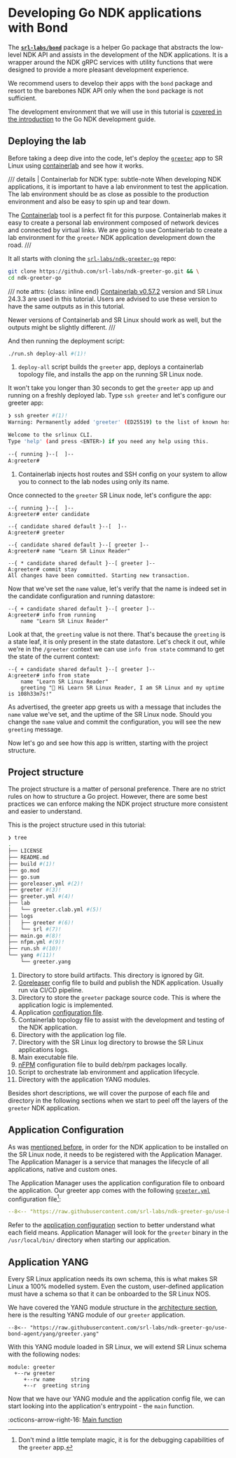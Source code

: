 # Developing Go NDK applications with Bond

The [**`srl-labs/bond`**][bond-repo] package is a helper Go package that abstracts the low-level NDK API and assists in the development of the NDK applications. It is a wrapper around the NDK gRPC services with utility functions that were designed to provide a more pleasant development experience.

We recommend users to develop their apps with the `bond` package and resort to the barebones NDK API only when the `bond` package is not sufficient.

The development environment that we will use in this tutorial is [covered in the introduction](../index.md#development-environment) to the Go NDK development guide.

## Deploying the lab

Before taking a deep dive into the code, let's deploy the [`greeter`][greeter-go-repo] app to SR Linux using [containerlab][clab-home] and see how it works.

/// details | Containerlab for NDK
    type: subtle-note
When developing NDK applications, it is important to have a lab environment to test the application. The lab environment should be as close as possible to the production environment and also be easy to spin up and tear down.

The [Containerlab][clab-home] tool is a perfect fit for this purpose. Containerlab makes it easy to create a personal lab environment composed of network devices and connected by virtual links. We are going to use Containerlab to create a lab environment for the `greeter` NDK application development down the road.
///

It all starts with cloning the [`srl-labs/ndk-greeter-go`][greeter-go-repo] repo:

```bash
git clone https://github.com/srl-labs/ndk-greeter-go.git && \
cd ndk-greeter-go
```

/// note
    attrs: {class: inline end}
[Containerlab v0.57.2](https://containerlab.dev/install) version and SR Linux 24.3.3 are used in this tutorial. Users are advised to use these version to have the same outputs as in this tutorial.

Newer versions of Containerlab and SR Linux should work as well, but the outputs might be slightly different.
///

And then running the deployment script:

```bash
./run.sh deploy-all #(1)!
```

1. `deploy-all` script builds the `greeter` app, deploys a containerlab topology file, and installs the app on the running SR Linux node.

It won't take you longer than 30 seconds to get the `greeter` app up and running on a freshly deployed lab. Type `ssh greeter` and let's configure our greeter app:

```bash
❯ ssh greeter #(1)!
Warning: Permanently added 'greeter' (ED25519) to the list of known hosts.

Welcome to the srlinux CLI.
Type 'help' (and press <ENTER>) if you need any help using this.

--{ running }--[  ]--
A:greeter#
```

1. Containerlab injects host routes and SSH config on your system to allow you to connect to the lab nodes using only its name.

Once connected to the `greeter` SR Linux node, let's configure the app:

```srl
--{ running }--[  ]--
A:greeter# enter candidate

--{ candidate shared default }--[  ]--
A:greeter# greeter

--{ candidate shared default }--[ greeter ]--
A:greeter# name "Learn SR Linux Reader"

--{ * candidate shared default }--[ greeter ]--
A:greeter# commit stay
All changes have been committed. Starting new transaction.
```

Now that we've set the `name` value, let's verify that the name is indeed set in the candidate configuration and running datastore:

```srl
--{ + candidate shared default }--[ greeter ]--
A:greeter# info from running
    name "Learn SR Linux Reader"
```

Look at that, the `greeting` value is not there. That's because the `greeting` is a state leaf, it is only present in the state datastore. Let's check it out, while we're in the `/greeter` context we can use `info from state` command to get the state of the current context:

```srl
--{ + candidate shared default }--[ greeter ]--
A:greeter# info from state
    name "Learn SR Linux Reader"
    greeting "👋 Hi Learn SR Linux Reader, I am SR Linux and my uptime is 108h33m7s!"
```

As advertised, the greeter app greets us with a message that includes the `name` value we've set, and the uptime of the SR Linux node. Should you change the `name` value and commit the configuration, you will see the new `greeting` message.

Now let's go and see how this app is written, starting with the project structure.

## Project structure

The project structure is a matter of personal preference. There are no strict rules on how to structure a Go project. However, there are some best practices we can enforce making the NDK project structure more consistent and easier to understand.

This is the project structure used in this tutorial:

```bash
❯ tree
.
├── LICENSE
├── README.md
├── build #(1)!
├── go.mod
├── go.sum
├── goreleaser.yml #(2)!
├── greeter #(3)!
├── greeter.yml #(4)!
├── lab
│   └── greeter.clab.yml #(5)!
├── logs
│   ├── greeter #(6)!
│   └── srl #(7)!
├── main.go #(8)!
├── nfpm.yml #(9)!
├── run.sh #(10)!
└── yang #(11)!
    └── greeter.yang
```

1. Directory to store build artifacts. This directory is ignored by Git.
2. [Goreleaser](https://goreleaser.com/) config file to build and publish the NDK application. Usually run via CI/CD pipeline.
3. Directory to store the `greeter` package source code. This is where the application logic is implemented.
4. Application [configuration file](../../../agent.md#application-manager-and-application-configuration-file).
5. Containerlab topology file to assist with the development and testing of the NDK application.
6. Directory with the application log file.
7. Directory with the SR Linux log directory to browse the SR Linux applications logs.
8. Main executable file.
9. [nFPM](https://nfpm.goreleaser.com/) configuration file to build deb/rpm packages locally.
10. Script to orchestrate lab environment and application lifecycle.
11. Directory with the application YANG modules.

Besides short descriptions, we will cover the purpose of each file and directory in the following sections when we start to peel off the layers of the `greeter` NDK application.

## Application Configuration

As was [mentioned before][app-config], in order for the NDK application to be installed on the SR Linux node, it needs to be registered with the Application Manager. The Application Manager is a service that manages the lifecycle of all applications, native and custom ones.

The Application Manager uses the application configuration file to onboard the application. Our greeter app comes with the following [`greeter.yml`][greeter-yml] configuration file[^1]:

```yaml
--8<-- "https://raw.githubusercontent.com/srl-labs/ndk-greeter-go/use-bond-agent/greeter.yml.go.tpl:snip"
```

Refer to the [application configuration][app-config] section to better understand what each field means. Application Manager will look for the `greeter` binary in the `/usr/local/bin/` directory when starting our application.

## Application YANG

Every SR Linux application needs its own schema, this is what makes SR Linux a 100% modelled system. Even the custom, user-defined application must have a schema so that it can be onboarded to the SR Linux NOS.

We have covered the YANG module structure in the [architecture section](../../../agent.md#yang-module), here is the resulting YANG module of our `greeter` application.

```{.yang title="yang/greeter.yang"}
--8<-- "https://raw.githubusercontent.com/srl-labs/ndk-greeter-go/use-bond-agent/yang/greeter.yang"
```

With this YANG module loaded in SR Linux, we will extend SR Linux schema with the following nodes:

```
module: greeter
  +--rw greeter
     +--rw name     string
     +--r  greeting string
```

Now that we have our YANG module and the application config file, we can start looking into the application's entrypoint - the `main` function.

:octicons-arrow-right-16: [Main function](main.md)

[greeter-go-repo]: https://github.com/srl-labs/ndk-greeter-go
[app-config]: ../../../agent.md#application-manager-and-application-configuration-file
[greeter-yml]: https://github.com/srl-labs/ndk-greeter-go/blob/main/greeter.yml.go.tpl
[bond-repo]: https://github.com/srl-labs/bond
[clab-home]: https://containerlab.dev

[^1]: Don't mind a little template magic, it is for the debugging capabilities of the `greeter` app.

